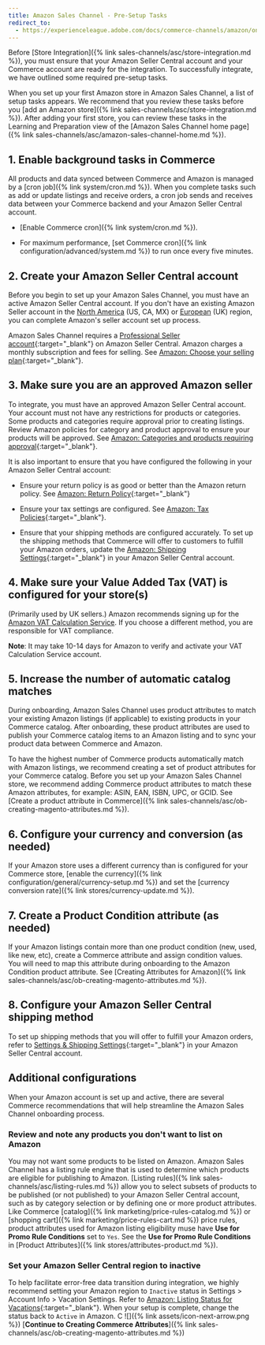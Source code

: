 ```yaml
---
title: Amazon Sales Channel - Pre-Setup Tasks
redirect_to:
  - https://experienceleague.adobe.com/docs/commerce-channels/amazon/onboarding/amazon-pre-setup-tasks.html
---
```


Before [Store Integration]({% link sales-channels/asc/store-integration.md %}), you must ensure that your Amazon Seller Central account and your Commerce account are ready for the integration. To successfully integrate, we have outlined some required pre-setup tasks.

When you set up your first Amazon store in Amazon Sales Channel, a list of setup tasks appears. We recommend that you review these tasks before you [add an Amazon store]({% link sales-channels/asc/store-integration.md %}). After adding your first store, you can review these tasks in the Learning and Preparation view of the [Amazon Sales Channel home page]({% link sales-channels/asc/amazon-sales-channel-home.md %}).

## 1. Enable background tasks in Commerce

All products and data synced between Commerce and Amazon is managed by a [cron job]({% link system/cron.md %}). When you complete tasks such as add or update listings and receive orders, a cron job sends and receives data between your Commerce backend and your Amazon Seller Central account.

- [Enable Commerce cron]({% link system/cron.md %}).

- For maximum performance, [set Commerce cron]({% link configuration/advanced/system.md %}) to run once every five minutes.

## 2. Create your Amazon Seller Central account

Before you begin to set up your Amazon Sales Channel, you must have an active Amazon Seller Central account. If you don't have an existing Amazon Seller account in the [North America][1] (US, CA, MX)  or [European](https://services.amazon.co.uk/services/sell-online/how-it-works.html) (UK) region, you can complete Amazon's seller account set up process.

Amazon Sales Channel requires a [Professional Seller account][2]{:target="_blank"} on Amazon Seller Central. Amazon charges a monthly subscription and fees for selling. See [Amazon: Choose your selling plan][3]{:target="_blank"}.

## 3. Make sure you are an approved Amazon seller

To integrate, you must have an approved Amazon Seller Central account. Your account must not have any restrictions for products or categories. Some products and categories require approval prior to creating listings. Review Amazon policies for category and product approval to ensure your products will be approved. See [Amazon: Categories and products requiring approval][4]{:target="_blank"}.

It is also important to ensure that you have configured the following in your Amazon Seller Central account:

- Ensure your return policy is as good or better than the Amazon return policy. See [Amazon: Return Policy][5]{:target="_blank"}

- Ensure your tax settings are configured. See [Amazon: Tax Policies][6]{:target="_blank"}.

- Ensure that your shipping methods are configured accurately. To set up the shipping methods that Commerce will offer to customers to fulfill your Amazon orders, update the [Amazon: Shipping Settings][7]{:target="_blank"} in your Amazon Seller Central account.

## 4. Make sure your Value Added Tax (VAT) is configured for your store(s)
(Primarily used by UK sellers.) Amazon recommends signing up for the [Amazon VAT Calculation Service](https://services.amazon.co.uk/vat-calculation-service.html). If you choose a different method, you are responsible for VAT compliance.

   **Note**: It may take 10-14 days for Amazon to verify and activate your VAT Calculation Service account.

## 5. Increase the number of automatic catalog matches

During onboarding, Amazon Sales Channel uses product attributes to match your existing Amazon listings (if applicable) to existing products in your Commerce catalog. After onboarding, these product attributes are used to publish your Commerce catalog items to an Amazon listing and to sync your product data between Commerce and Amazon.

To have the highest number of Commerce products automatically match with Amazon listings, we recommend creating a set of product attributes for your Commerce catalog. Before you set up your Amazon Sales Channel store, we recommend adding Commerce product attributes to match these Amazon attributes, for example: ASIN, EAN, ISBN, UPC, or GCID. See [Create a product attribute in Commerce]({% link sales-channels/asc/ob-creating-magento-attributes.md %}).

## 6. Configure your currency and conversion (as needed)

If your Amazon store uses a different currency than is configured for your Commerce store, [enable the currency]({% link configuration/general/currency-setup.md %}) and set the [currency conversion rate]({% link stores/currency-update.md %}).

## 7. Create a Product Condition attribute (as needed)

If your Amazon listings contain more than one product condition (new, used, like new, etc), create a Commerce attribute and assign condition values. You will need to map this attribute during onboarding to the Amazon Condition product attribute. See [Creating Attributes for Amazon]({% link sales-channels/asc/ob-creating-magento-attributes.md %}).

## 8. Configure your Amazon Seller Central shipping method

To set up shipping methods that you will offer to fulfill your Amazon orders, refer to [Settings & Shipping Settings][10]{:target="_blank"} in your Amazon Seller Central account.

## Additional configurations

When your Amazon account is set up and active, there are several Commerce recommendations that will help streamline the Amazon Sales Channel onboarding process.

### Review and note any products you don't want to list on Amazon

You may not want some products to be listed on Amazon. Amazon Sales Channel has a listing rule engine that is used to determine which products are eligible for publishing to Amazon. [Listing rules]({% link sales-channels/asc/listing-rules.md %}) allow you to select subsets of products to be published (or not published) to your Amazon Seller Central account, such as by category selection or by defining one or more product attributes. Like Commerce [catalog]({% link marketing/price-rules-catalog.md %}) or [shopping cart]({% link marketing/price-rules-cart.md %}) price rules, product attributes used for Amazon listing eligibility muse have **Use for Promo Rule Conditions** set to `Yes`. See the **Use for Promo Rule Conditions** in [Product Attributes]({% link stores/attributes-product.md %}).

### Set your Amazon Seller Central region to inactive

To help facilitate error-free data transition during integration, we highly recommend setting your Amazon region to `Inactive` status in Settings > Account Info > Vacation Settings. Refer to [Amazon: Listing Status for Vacations][11]{:target="_blank"}. When your setup is complete, change the status back to `Active` in Amazon.
C
![]({% link assets/icon-next-arrow.png %}) [**Continue to Creating Commerce Attributes**]({% link sales-channels/asc/ob-creating-magento-attributes.md %})

[1]: https://services.amazon.com/content/sell-on-amazon.html
[2]: https://services.amazon.com/content/sell-on-amazon.htm/
[3]: https://services.amazon.com/selling/pricing.html
[4]: https://sellercentral.amazon.com/gp/help/200333160
[5]: https://www.amazon.com/gp/help/customer/display.html?nodeId=15015721&amp;language=en_US&amp;ref=ag_home_cont_200364110
[6]: https://sellercentral.amazon.com/gp/help/external/help.html?itemID=200405820&amp;language=en_US&amp;ref=efph_200405820_cont_521
[7]: https://sellercentral.amazon.com/sbr/ref=xx_shipset_dnav_xx#shipping_templates
[10]: https://sellercentral.amazon.com/gp/help/G891
[11]: https://sellercentral.amazon.com/gp/help/help.html?itemID=200135620&amp;language=en_MX&amp;ref=ag_200135620_cont_191
